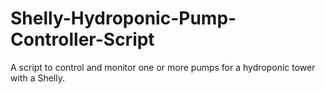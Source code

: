 # Shelly-Hydroponic-Pump-Controller-Script
A script to control and monitor one or more pumps for a hydroponic tower with a Shelly.
